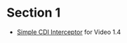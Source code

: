 # Section 1

- [Simple CDI Interceptor](https://github.com/apache/tomee/tree/master/examples/simple-cdi-interceptor) for Video 1.4
